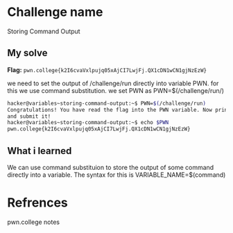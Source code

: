# Challenge name
Storing Command Output

## My solve
**Flag:** `pwn.college{k2I6cvaVxlpujq05xAjCI7LwjFj.QX1cDN1wCN1gjNzEzW}`

we need to set the output of /challenge/run directly into variable PWN. for this we use command substitution. we set PWN as PWN=$(/challenge/run/)

```bash
hacker@variables~storing-command-output:~$ PWN=$(/challenge/run)
Congratulations! You have read the flag into the PWN variable. Now print it out
and submit it!
hacker@variables~storing-command-output:~$ echo $PWN
pwn.college{k2I6cvaVxlpujq05xAjCI7LwjFj.QX1cDN1wCN1gjNzEzW}
```

## What i learned
We can use command substituion to store the output of some command directly into a variable. The syntax for this is VARIABLE_NAME=$(command)

# Refrences
pwn.college notes